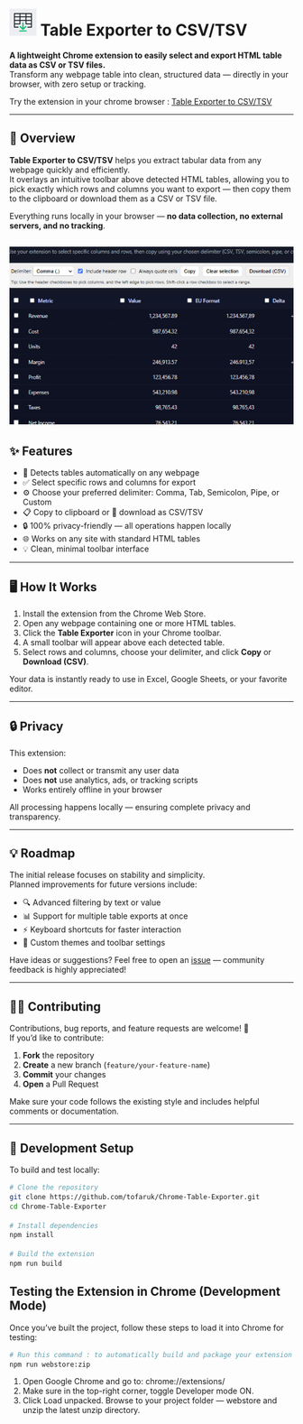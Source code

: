 # ![icon](./icons/icon48.png) Table Exporter to CSV/TSV

**A lightweight Chrome extension to easily select and export HTML table data as CSV or TSV files.**  
Transform any webpage table into clean, structured data — directly in your browser, with zero setup or tracking.

Try the extension in your chrome browser :  [Table Exporter to CSV/TSV](https://chromewebstore.google.com/detail/jkcfpfpibimfnijapboknmknlkalldcd)

---

## 🚀 Overview

**Table Exporter to CSV/TSV** helps you extract tabular data from any webpage quickly and efficiently.  
It overlays an intuitive toolbar above detected HTML tables, allowing you to pick exactly which rows and columns you want to export — then copy them to the clipboard or download them as a CSV or TSV file.

Everything runs locally in your browser — **no data collection, no external servers, and no tracking**.


![Full page screenshot](assets/table_exporter_demo.gif)
---

## ✨ Features

- 🧩 Detects tables automatically on any webpage  
- ✅ Select specific rows and columns for export  
- ⚙️ Choose your preferred delimiter: Comma, Tab, Semicolon, Pipe, or Custom  
- 📋 Copy to clipboard or 💾 download as CSV/TSV  
- 🔒 100% privacy-friendly — all operations happen locally  
- 🌐 Works on any site with standard HTML tables  
- 💡 Clean, minimal toolbar interface  

---

## 🖥️ How It Works

1. Install the extension from the Chrome Web Store.  
2. Open any webpage containing one or more HTML tables.  
3. Click the **Table Exporter** icon in your Chrome toolbar.  
4. A small toolbar will appear above each detected table.  
5. Select rows and columns, choose your delimiter, and click **Copy** or **Download (CSV)**.  

Your data is instantly ready to use in Excel, Google Sheets, or your favorite editor.

---

## 🔒 Privacy

This extension:
- Does **not** collect or transmit any user data  
- Does **not** use analytics, ads, or tracking scripts  
- Works entirely offline in your browser  

All processing happens locally — ensuring complete privacy and transparency.

---

## 💡 Roadmap

The initial release focuses on stability and simplicity.  
Planned improvements for future versions include:

- 🔍 Advanced filtering by text or value  
- 📊 Support for multiple table exports at once  
- ⚡ Keyboard shortcuts for faster interaction  
- 🎨 Custom themes and toolbar settings  

Have ideas or suggestions? Feel free to open an [issue](https://github.com/tofaruk/Chrome-Table-Exporter/issues) — community feedback is highly appreciated!

---

## 🧑‍💻 Contributing

Contributions, bug reports, and feature requests are welcome! 🎉  
If you’d like to contribute:

1. **Fork** the repository  
2. **Create** a new branch (`feature/your-feature-name`)  
3. **Commit** your changes  
4. **Open** a Pull Request  

Make sure your code follows the existing style and includes helpful comments or documentation.

---

## 🧰 Development Setup

To build and test locally:

```bash
# Clone the repository
git clone https://github.com/tofaruk/Chrome-Table-Exporter.git
cd Chrome-Table-Exporter

# Install dependencies
npm install

# Build the extension
npm run build
```
## Testing the Extension in Chrome (Development Mode)

Once you’ve built the project, follow these steps to load it into Chrome for testing:

```bash
# Run this command : to automatically build and package your extension into a ZIP file (webstore-upload.zip) ready with only files needed for the chrome 
npm run webstore:zip
```
1. Open Google Chrome and go to: chrome://extensions/
2. Make sure in the top-right corner, toggle Developer mode ON.
3. Click Load unpacked. Browse to your project folder — webstore and unzip the latest unzip directory.  
